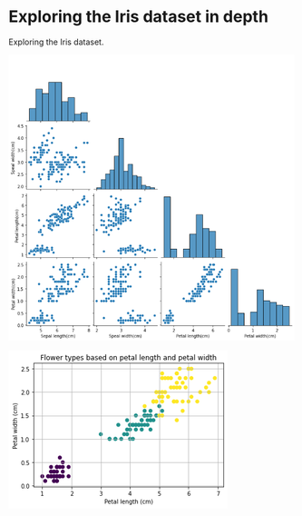 # Exploring the Iris dataset in depth
Exploring the Iris dataset.

![](pairplot.png)

![Petal Length verus Petal Width](Scatter_plengthvspwidth.png)
